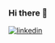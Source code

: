 ### Hi there 👋

<!--
**mustafaaagulerr/mustafaaagulerr** is a ✨ _special_ ✨ repository because its `README.md` (this file) appears on your GitHub profile.

Here are some ideas to get you started:

- 🔭 I’m currently working on ...
- 🌱 I’m currently learning ...
- 👯 I’m looking to collaborate on ...
- 🤔 I’m looking for help with ...
- 💬 Ask me about ...
- 📫 How to reach me: ...
- 😄 Pronouns: ...
- ⚡ Fun fact: ...
-->

[![linkedin](https://img.shields.io/badge/Linkedin-000000?style=for-the-badge&logo=Linkedin&logoColor=white)](https://www.linkedin.com/in/mustafa-g%C3%BCler-03a275175/)

[![<Instagram>](https://img.shields.io/badge/Instagram-000000?style=for-the-badge&logo=Linkedin&logoColor=white)](https://www.instagram.com/mustafaaagulerr/)
